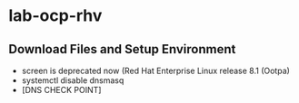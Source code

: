 # lab-ocp-rhv

## Download Files and Setup Environment
- screen is deprecated now (Red Hat Enterprise Linux release 8.1 (Ootpa)
- systemctl disable dnsmasq
-  [DNS CHECK POINT]
